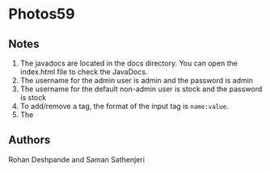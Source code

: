 # Photos59

## Notes
1. The javadocs are located in the docs directory. You can open the index.html file to check the JavaDocs.
2. The username for the admin user is admin and the password is admin
3. The username for the default non-admin user is stock and the password is stock
4. To add/remove a tag, the format of the input tag is ```name:value```.
5. The 
## Authors
Rohan Deshpande and Saman Sathenjeri
